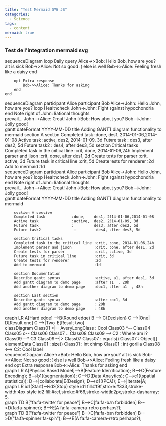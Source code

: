 ```yaml
---
title: "Test Mermaid SVG JS"
categories:
  - Science
tags:
  - content
mermaid: true
---
```


### Test de l'integration mermaid svg
<div class="mermaid">
sequenceDiagram
    loop Daily query
        Alice->>Bob: Hello Bob, how are you?
        alt is sick
            Bob->>Alice: Not so good :(
        else is well
            Bob->>Alice: Feeling fresh like a daisy
        end

        opt Extra response
            Bob->>Alice: Thanks for asking
        end
    end
</div>
    
<div class="mermaid">
sequenceDiagram
    participant Alice
    participant Bob
    Alice->John: Hello John, how are you?
    loop Healthcheck
        John->John: Fight against hypochondria
    end
    Note right of John: Rational thoughts <br/>prevail...
    John-->Alice: Great!
    John->Bob: How about you?
    Bob-->John: Jolly good!
  </div>
  
<div class="mermaid">
    gantt
        dateFormat  YYYY-MM-DD
        title Adding GANTT diagram functionality to mermaid
        section A section
        Completed task            :done,    des1, 2014-01-06,2014-01-08
        Active task               :active,  des2, 2014-01-09, 3d
        Future task               :         des3, after des2, 5d
        Future task2               :         des4, after des3, 5d
        section Critical tasks
        Completed task in the critical line :crit, done, 2014-01-06,24h
        Implement parser and jison          :crit, done, after des1, 2d
        Create tests for parser             :crit, active, 3d
        Future task in critical line        :crit, 5d
        Create tests for renderer           :2d
        Add to mermaid                      :1d
</div>

 <div class="mermaid">
sequenceDiagram
    participant Alice
    participant Bob
    Alice->John: Hello John, how are you?
    loop Healthcheck
        John->John: Fight against hypochondria
    end
    Note right of John: Rational thoughts <br/>prevail...
    John-->Alice: Great!
    John->Bob: How about you?
    Bob-->John: Jolly good!
</div>
<div class="mermaid">
        gantt
        dateFormat  YYYY-MM-DD
        title Adding GANTT diagram functionality to mermaid

        section A section
        Completed task            :done,    des1, 2014-01-06,2014-01-08
        Active task               :active,  des2, 2014-01-09, 3d
        Future task               :         des3, after des2, 5d
        Future task2               :         des4, after des3, 5d

        section Critical tasks
        Completed task in the critical line :crit, done, 2014-01-06,24h
        Implement parser and jison          :crit, done, after des1, 2d
        Create tests for parser             :crit, active, 3d
        Future task in critical line        :crit, 5d
        Create tests for renderer           :2d
        Add to mermaid                      :1d

        section Documentation
        Describe gantt syntax               :active, a1, after des1, 3d
        Add gantt diagram to demo page      :after a1  , 20h
        Add another diagram to demo page    :doc1, after a1  , 48h

        section Last section
        Describe gantt syntax               :after doc1, 3d
        Add gantt diagram to demo page      : 20h
        Add another diagram to demo page    : 48h
  </div>

<div class="mermaid">	 
	 graph LR
		A[Hard edge] -->B(Round edge)
		B --> C{Decision}
		C -->|One| D[Result one]
		C -->|Two| E[Result two]
</div>
	
<div class="mermaid">	 
		classDiagram
		Class01 <|-- AveryLongClass : Cool
		Class03 *-- Class04
		Class05 o-- Class06
		Class07 .. Class08
		Class09 --> C2 : Where am i?
		Class09 --* C3
		Class09 --|> Class07
		Class07 : equals()
		Class07 : Object[] elementData
		Class01 : size()
		Class01 : int chimp
		Class01 : int gorilla
		Class08 <--> C2: Cool label
</div>
<div class="mermaid">	
    sequenceDiagram
	    Alice->>Bob: Hello Bob, how are you?
	    alt is sick
	    Bob->>Alice: Not so good :(
	    else is well
	    Bob->>Alice: Feeling fresh like a daisy
	    end
	    opt Extra response
	    Bob->>Alice: Thanks for asking
	    end
</div>
<div class="mermaid">	
	graph LR
		A[Physics Based Model]-->B(Feature Identification);
		B-->C(Feature Encoding);
		B-->b1((segmentation));
		C-->D(Data Analytics);
		C-->c1((spatial statistics));
		D-->|collaborate|E{Design};
		D-->d1((PCA));
		E-->|iterate|A;
</div>
	
<div class="mermaid">	
		graph LR
		id1(Start)-->id2(Stop)
		style id1 fill:#f9f,stroke:#333,stroke-width:4px
		style id2 fill:#ccf,stroke:#f66,stroke-width:2px,stroke-dasharray: 5, 	
</div>
<div class="mermaid">	
		graph TD
		B["fa:fa-twitter for peace"]
		B-->C[fa:fa-ban forbidden]
		B-->D(fa:fa-spinner);
		B-->E(A fa:fa-camera-retro perhaps?);
</div>
<div class="mermaid">	
		graph TD
		B["fa:fa-twitter for peace"]
		B-->C[fa:fa-ban forbidden]
		B-->D("fa:fa-spinner fa-spin");
		B-->E(A fa:fa-camera-retro perhaps?);
</div>


  
